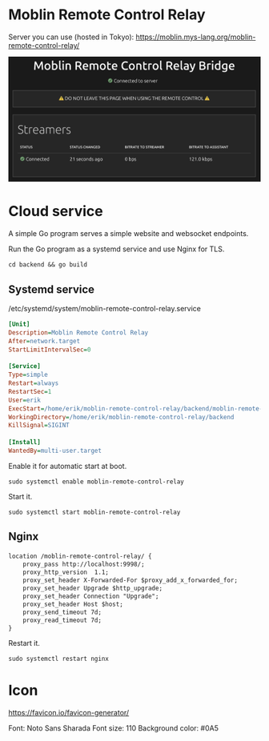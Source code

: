 # Moblin Remote Control Relay

Server you can use (hosted in Tokyo): https://moblin.mys-lang.org/moblin-remote-control-relay/

<img src="screenshot.png">

# Cloud service

A simple Go program serves a simple website and websocket endpoints.

Run the Go program as a systemd service and use Nginx for TLS.

```
cd backend && go build
```

## Systemd service

/etc/systemd/system/moblin-remote-control-relay.service

``` ini
[Unit]
Description=Moblin Remote Control Relay
After=network.target
StartLimitIntervalSec=0

[Service]
Type=simple
Restart=always
RestartSec=1
User=erik
ExecStart=/home/erik/moblin-remote-control-relay/backend/moblin-remote-control-relay -address localhost:9998 -reverse_proxy_base /moblin-remote-control-relay
WorkingDirectory=/home/erik/moblin-remote-control-relay/backend
KillSignal=SIGINT

[Install]
WantedBy=multi-user.target
```

Enable it for automatic start at boot.

```
sudo systemctl enable moblin-remote-control-relay
```

Start it.

```
sudo systemctl start moblin-remote-control-relay
```

## Nginx

```
location /moblin-remote-control-relay/ {
    proxy_pass http://localhost:9998/;
    proxy_http_version  1.1;
    proxy_set_header X-Forwarded-For $proxy_add_x_forwarded_for;
    proxy_set_header Upgrade $http_upgrade;
    proxy_set_header Connection "Upgrade";
    proxy_set_header Host $host;
    proxy_send_timeout 7d;
    proxy_read_timeout 7d;
}
```

Restart it.

```
sudo systemctl restart nginx
```

# Icon

https://favicon.io/favicon-generator/

Font: Noto Sans Sharada
Font size: 110
Background color: #0A5
